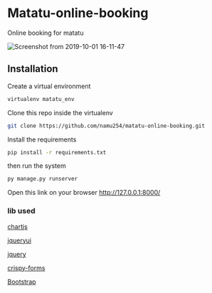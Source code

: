 # Matatu-online-booking
Online booking for matatu

![Screenshot from 2019-10-01 16-11-47](https://user-images.githubusercontent.com/29103362/65965391-3dbbe800-e467-11e9-8654-1a283a13168f.png)


## Installation
Create a virtual environment
```Bash
virtualenv matatu_env
```
Clone this repo inside the virtualenv
```Bash
git clone https://github.com/namu254/matatu-online-booking.git
```
Install the requirements
```Bash
pip install -r requirements.txt
```
then run the system
```Python
py manage.py runserver
```
Open this link on your browser http://127.0.0.1:8000/

### lib used
[chartjs](https://www.chartjs.org/)

[jqueryui](https://jqueryui.com)

[jquery](https://jquery.com)

[crispy-forms](https://django-crispy-forms.readthedocs.io/en/latest/)

[Bootstrap](https://getbootstrap.com/)

